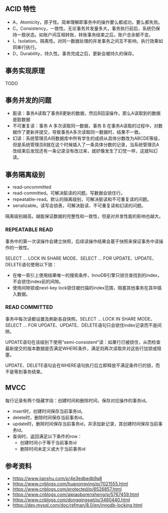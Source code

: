 ## ACID 特性

* A，Atomicity，原子性。简单理解即事务中的操作要么都成功，要么都失败。
* C，Consistency，一致性。无论事务并发量多大，事务执行前后，系统仍保持一致状态。如账户间互相转账，转账事务结束之后，账户总余额不变。
* I，Isolation，隔离性。对同一数据处理的并发事务之间互不影响，执行效果如同串行执行。
* D，Durability，持久性。事务完成之后，更新会被持久的保存。

## 事务实现原理

TODO

## 事务并发的问题

* 脏读：事务A读取了事务B更新的数据，然后B回滚操作，那么A读取到的数据是脏数据
* 不可重复读：事务 A 多次读取同一数据，事务 B 在事务A读取的过程中，对数据作了更新并提交，导致事务A多次读取同一数据时，结果不一致。
* 幻读：系统管理员A将数据库中所有学生的成绩从具体分数改为ABCDE等级，但是系统管理员B就在这个时候插入了一条具体分数的记录，当系统管理员A改结束后发现还有一条记录没有改过来，就好像发生了幻觉一样，这就叫幻读。

## 事务隔离级别

* read-uncommitted
* read-committed。可解决脏读的问题。写数据会锁住行。
* repeatable-read。默认的隔离级别，可解决脏读和不可重复读的问题。
* serializable。读写会锁表，可解决脏读、不可重复读和幻读的问题。

隔离级别越高，越能保证数据的完整性和一致性，但是对并发性能的影响也越大。

### REPEATABLE READ

事务中的第一次读操作会建立快照，后续读操作结果会基于快照来保证事务中读操作的一致性。

SELECT ... LOCK IN SHARE MODE、SELECT ... FOR UPDATE、UPDATE、DELETE语句使用以下锁：

* 在唯一索引上使用结果唯一的搜索条件，InnoDB引擎只锁住查找到的index，不会锁住index前的间隙。
* 使用间隙锁或next-key lock锁住被扫描的index范围，阻塞其他事务在其中插入数据。

### READ COMMITTED

事务中每次读都设置及刷新各自快照。SELECT ... LOCK IN SHARE MODE、SELECT ... FOR UPDATE、UPDATE、DELETE语句只会锁住index记录而不是间隙。

UPDATE语句在该级别下使用“semi-consistent”读：如果行已被锁住，从而检查最新提交的版本数据是否满足WHERE条件，满足则再次读取并对这些行加锁或阻塞。

UPDATE、DELETE语句会在WHERE语句执行后立即释放不满足条件行的锁，而不是等到事务结束。

## MVCC

每行记录有两个隐藏字段：创建时间和删除时间，保存对应操作的事务id。

* insert时，创建时间保存当前事务id。
* delete时，删除时间保存当前事务id。
* update时，删除时间保存当前事务id，并添加新记录，其创建时间保存当前事务id。
* 查询时，返回满足以下条件的row：
  * 创建时间小于等于当前事务id
  * 删除时间未定义或大于当前事务id

## 参考资料

* https://www.jianshu.com/p/4e3edbedb9a8
* https://www.cnblogs.com/huanongying/p/7021555.html
* https://www.cnblogs.com/protected/p/6526857.html
* https://www.cnblogs.com/aipiaoborensheng/p/5767459.html
* https://www.cnblogs.com/dongqingswt/p/3460440.html
* https://dev.mysql.com/doc/refman/8.0/en/innodb-locking.html
